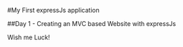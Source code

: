 #My First expressJs application

##Day 1 - Creating an MVC based Website with expressJs

Wish me Luck!